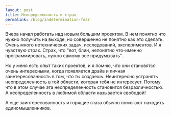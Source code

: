 ```yaml
---
layout: post
title: Неопределенность и страх
permalink: /blog/indetermination-fear
---
```

Вчера начал работать над новым большим проектом. В нем понятно что нужно получить на выходе, но совершенно не понятно как это сделать. Очень много нетехнических задач, исследований, экспериментов. И я чувствую страх. Страх, что "вот, блин, непонятно что-именно программировать, нужно самому все придумывать". 

Но у меня есть опыт таких проектов, и я помню, что они становятся очень интересными, когда появляется драйв и личная заинтересованность в том, что ты создаешь. Неинтересно устранять неопределенность в той области, которая тебя не интересует. Потому что в этом случае эта неопределенность становится безразличностью. А неопределенность в любимой области называется свободой!

А еще заинтересованность и горящие глаза обычно помогают находить единомышленников.